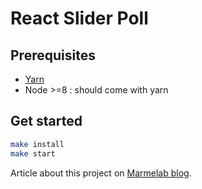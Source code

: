 # React Slider Poll

## Prerequisites

- [Yarn](https://yarnpkg.com/lang/en/docs/install/)
- Node >=8 : should come with yarn

## Get started

``` sh
make install
make start
```

Article about this project on [Marmelab blog](https://marmelab.com/en/blog).

